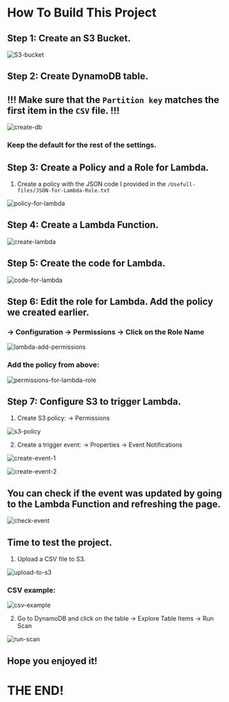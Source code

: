 # How To Build This Project

## Step 1: Create an S3 Bucket.

![S3-bucket](/images/create-s3.png)

## Step 2: Create DynamoDB table.

## !!! Make sure that the `Partition key` matches the first item in the `CSV` file. !!!

![create-db](/images/create-db.png)

### Keep the default for the rest of the settings.

## Step 3: Create a Policy and a Role for Lambda.

1. Create a policy with the JSON code I provided in the `/Usefull-files/JSON-for-Lambda-Role.txt`

![policy-for-lambda](/images/policy-for-lambda.png)

## Step 4: Create a Lambda Function.

![create-lambda](/images/create-lambda.png)

## Step 5: Create the code for Lambda.

![code-for-lambda](/images/code-for-lambda.png)

## Step 6: Edit the role for Lambda. Add the policy we created earlier.

### -> Configuration -> Permissions -> Click on the Role Name

![lambda-add-permissions](/images/lambda-add-permissions.png)

### Add the policy from above:

![permissions-for-lambda-role](/images/permissions-for-lambda-role.png)

## Step 7: Configure S3 to trigger Lambda.

1. Create S3 policy: -> Permissions

![s3-policy](/images/bucket-policy.png)

2. Create a trigger event: -> Properties -> Event Notifications

![create-event-1](/images/s3-event-1.png)

![create-event-2](/images/s3-event-2.png)

## You can check if the event was updated by going to the Lambda Function and refreshing the page.

![check-event](/images/check-s3-event.png)

## Time to test the project.

1. Upload a CSV file to S3. 

![upload-to-s3](/images/upload-to-s3.png)

### CSV example:

![csv-example](/images/csv-example.png)

2. Go to DynamoDB and click on the table -> Explore Table Items -> Run Scan

![run-scan](/images/run-scan.png)


## Hope you enjoyed it!

# THE END!
